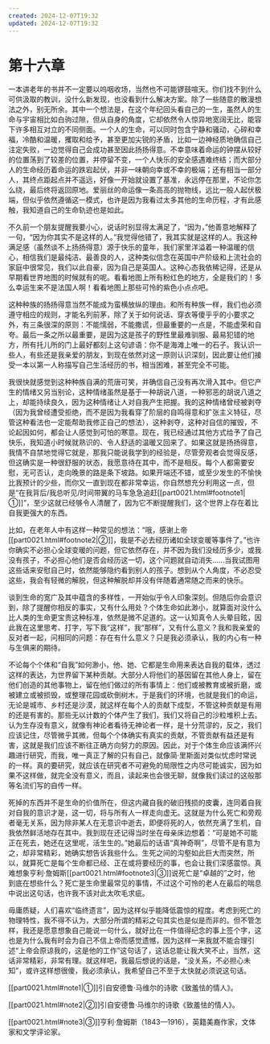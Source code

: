 ```yaml
---
created: 2024-12-07T19:32
updated: 2024-12-07T19:32
---
```

# 第十六章

一本讲老年的书并不一定要以呜咽收场，当然也不可能锣鼓喧天。你们找不到什么可供汲取的教训，没什么新发现，也没看到什么解决方案。除了一些随意的散漫想法之外，别无所余。其中一个想法是，在这个年纪回头看自己的一生，虽然人的生命与宇宙相比如白驹过隙，但从自身的角度，它却依然令人惊异地宽阔无比，能容下许多相互对立的不同侧面。一个人的生命，可以同时包含宁静和骚动，心碎和幸福，冷酷和温暖，攫取和给予，甚至更加尖锐的矛盾，比如一边神经质地确信自己注定失败，一边觉得自己会成功甚至因此扬扬得意。不幸意味着命运的钟摆从较好的位置荡到了较差的位置，并停留不变，一个人快乐的安全感遇难终结；而大部分人的生命经历着命运的跌宕起伏，并非一味朝向幸或不幸的极端；还有相当一部分人，其终点距起点并不遥远，好像一开始就设置了基准，永远停在那里，不论你怎么绕，最后终将返回原地。爱丽丝的命运像一条高高的抛物线，远比一般人起伏极端，但似乎依然遵循这一模式，也许是因为我看过太多其他的生命历程，才有此感触，我知道自己的生命轨迹也是如此。

不久前一个朋友提醒我要小心，说话时别显得太满足了，“因为，”他善意地解释了一句，“因为你其实不是这样的人。”我觉得他错了，我其实就是这样的人。我这种满足感（虽然谈不上扬扬得意）源于快乐的童年，我们家里洋溢着一种温暖的信心，相信我们是最纯洁、最善良的人，这种类似信念在英国中产阶级和上流社会的家庭中很常见，我们以此自豪，因为自己是英国人。这种心态我依稀记得，还是从早期看世界地图的时候就有的呢。看看地图上所有粉红色的地方，全是我们的！多么幸运生来不是法国人啊！看看地图上那些可怜的紫色小点点吧。

这种种族的扬扬得意当然不能成为蛮横放纵的理由。和所有种族一样，我们也必须遵守相应的规则，才能名列前茅，除了关于如何说话、穿衣等傻乎乎的小要求之外，有三条很深的原则：不能懦弱，不能撒谎，但最重要的一点是，不能虚荣和自夸。最后一条之所以最重要，是因为这是孩子的野性里最难驯服、最易犯错的地方，所有托儿所的门上最好都刻上这句谚语：你不是海滩上唯一的石子。我认识一些人，有些还是我亲爱的朋友，到现在依然对这一原则认识深刻，因此要让他们接受一本以第一人称描写自己生活经历的书，相当困难，甚至完全不可能。

我很快就感觉到这种种族自满的荒唐可笑，并确信自己没有再次滑入其中。但它产生的情绪又另当别论，这种情绪虽然是基于一种胡说八道，一种邪恶的胡说八道之上，却能持续良久，因为这种情绪让人对自我产生把握。我的这种情绪曾经被剥夺（因为我曾经遭受拒绝，而不是因为我看穿了阶层的自鸣得意和扩张主义特征，尽管这种看法也一定能帮助我修正自己的想法），这种剥夺，这种对自信的摧毁，不论起因如何，都会让人感觉到可怕的寒意。现在，我已经通过其他方式给予了自己快乐，我知道小时候就熟识的、令人舒适的温暖又回来了。如果这就是扬扬得意，我情不自禁地觉得它就是，那我只能说我学到的经验是，尽管旁观者会觉得反感，但这确实是一种很舒服的状态，我愿意待在其中，而不是相反。每个人都需要安慰，无可否认，走向晚景的路是条下坡路。如果开端还不错，或至少发生的不愉快比我预计的少些，而你又一直到现在都非常幸运，你自然想充分利用这一点，但是“在我背后/我总听见/时间带翼的马车急急追赶[[part0021.html#footnote1\|①]]”，至少这就已经够令人清醒了，因为它不断提醒我们，这个世界上存在着比自我更强大的东西。

比如，在老年人中有这样一种常见的想法：“哦，感谢上帝[[part0021.html#footnote2\|②]]，我是不必去经历诸如全球变暖等事件了。”也许你确实不必担心全球变暖的问题，但它依然存在，并不因为我们没经历多少，或我没有孩子，不必担心他们是否会经历这一切，这个问题就自动消失……当我试图用这些话来安慰自己时，依然能够隐约看到别人的孩子。想到从个人角度，不必忍受这些，我会有轻微的解脱，但这种解脱却并没有伴随着通常随之而来的快乐。

谈到生命的宽广及其中蕴含的多样性，一开始似乎令人印象深刻。但随后你会意识到，除了提醒你相反的事实，又有什么用处？个体生命如此渺小，就算面对没什么比人类的生命更宝贵这种标准，依然是微不足道的。这一认知真令人头晕目眩，因此我在这里思考、打字，写下我“这样”，我“那样”，又有什么意义？我和我亲爱的反对者一起，问相同的问题：存在有什么意义？只是我必须承认，我的内心有一种与生俱来的期待。

不论每个个体和“自我”如何渺小，他、她、它都是生命用来表达自我的载体，透过这样的表达，为世界留下某种贡献。大部分人将他们的基因留在其他人身上，留在他们创造的其他事物上，留在他们做过的所有事情上：他们或被教育或被折磨，或被建立或被损毁，或整理花园或砍倒树木，于是我们的环境，也就是我们的命运，无论是城市、乡村还是沙漠，就这样在每个人的贡献下成型，不管这种贡献是有用的还是有害的。那些无以计数的个体产生了我们，我们又将自己的沙粒堆积上去。认为生存没有意义，就像有神论者看待无神论者一样，是十分荒谬的，反之，我们应该记住，尽管微乎其微，但每个个体确实有真实的贡献，不管贡献有益还是有害，这就是我们应该不断往正确方向努力的原因。因此，对于个体生命应该满怀兴趣进行研究，而我，唯一真正了解的只有自己，就像简·里斯面对类似忧虑时常说的一样。真的要研究，就应该在研究者不可避免的局限性之内尽可能诚实，因为如果不这样做，就完全没有意义，而且，读起来也会很无聊，就像我们读过的这般那等名流们写的自传一样。

死掉的东西并不是生命的价值所在，但这内藏自我的破旧残损的皮囊，连同着自我对自我的意识才是，这一切，将与所有人一样走向虚无。这就是为什么死亡和旁观者毫无关系，因为除非某人在无意识中逝去，即便将死的人，依然充满了生机，自我依然鲜活地存在其中。我到现在还记得当时坐在母亲床边想着：“可是她不可能正在死去，她还在这里呢，活生生的。”她最后的话语“真神奇啊”，尽管不是有意为之，却非常精彩，她确实想告诉我些什么。生死之间的沟壑如此巨大而突然，所以，就算死亡是每个生命都已经、正在或将要经历的事，也会让我们深感震惊。真难想象亨利·詹姆斯[[part0021.html#footnote3\|③]]说死亡是“卓越的”之时，他到底在想些什么？死亡是生命里最常见的事情，不过这个可怜的老人在最后的喘息中说出这句话，也许我不该对此太吹毛求疵。

毋庸质疑，人们喜欢“临终遗言”，因为这样似乎能降低震惊的程度。考虑到死亡的物理特性，我不得不认为，大部分所谓的精彩之句其实也是似是而非的。但不管怎样，我还是愿意想象自己能说一句什么，就好比在一件值得纪念的事上签个字，这也是为什么我有时会为自己不信上帝而感觉遗憾，因为这样一来我就不能合理引述“上帝会原谅我的，这是他的工作”这句话了，这话总能让我大笑不止，当然，这话非常精彩，非常有理。就这样吧，我最后想说的话是，“没关系，不必担心未知”，或许这样想很傻，我必须承认，我希望自己不至于太快就必须说这句话。

[[part0021.html#note1\|①]]引自安德鲁·马维尔的诗歌《致羞怯的情人》。

[[part0021.html#note2\|②]]引自安德鲁·马维尔的诗歌《致羞怯的情人》。

[[part0021.html#note3\|③]]亨利·詹姆斯（1843—1916），英籍美裔作家，文体家和文学评论家。
